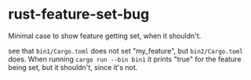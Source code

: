 # rust-feature-set-bug
Minimal case to show feature getting set, when it shouldn't.


see that `bin1/Cargo.toml` does not set "my_feature", but `bin2/Cargo.toml` does. When running `cargo run --bin bin1` it prints "true" for the feature being set, but it shouldn't, since it's not.
